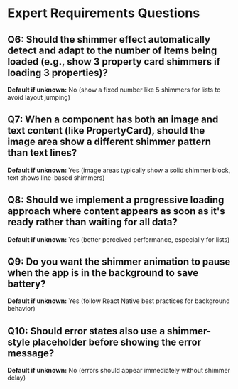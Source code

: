 # Expert Requirements Questions

## Q6: Should the shimmer effect automatically detect and adapt to the number of items being loaded (e.g., show 3 property card shimmers if loading 3 properties)?
**Default if unknown:** No (show a fixed number like 5 shimmers for lists to avoid layout jumping)

## Q7: When a component has both an image and text content (like PropertyCard), should the image area show a different shimmer pattern than text lines?
**Default if unknown:** Yes (image areas typically show a solid shimmer block, text shows line-based shimmers)

## Q8: Should we implement a progressive loading approach where content appears as soon as it's ready rather than waiting for all data?
**Default if unknown:** Yes (better perceived performance, especially for lists)

## Q9: Do you want the shimmer animation to pause when the app is in the background to save battery?
**Default if unknown:** Yes (follow React Native best practices for background behavior)

## Q10: Should error states also use a shimmer-style placeholder before showing the error message?
**Default if unknown:** No (errors should appear immediately without shimmer delay)